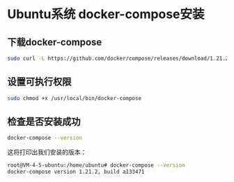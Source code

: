 # Ubuntu系统 docker-compose安装 

## 下载docker-compose 
```bash 
sudo curl -L https://github.com/docker/compose/releases/download/1.21.2/docker-compose-`uname -s`-`uname -m` -o /usr/local/bin/docker-compose
``` 

## 设置可执行权限
```bash
sudo chmod +x /usr/local/bin/docker-compose
``` 

## 检查是否安装成功
```bash
docker-compose --version
``` 

这将打印出我们安装的版本：
```bash
root@VM-4-5-ubuntu:/home/ubuntu# docker-compose --version
docker-compose version 1.21.2, build a133471
``` 